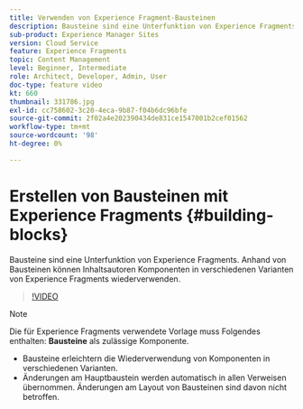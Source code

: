 ```yaml
---
title: Verwenden von Experience Fragment-Bausteinen
description: Bausteine sind eine Unterfunktion von Experience Fragments, die die Wiederverwendung von erstellten Komponenten in verschiedenen Varianten von Experience Fragments ermöglichen.
sub-product: Experience Manager Sites
version: Cloud Service
feature: Experience Fragments
topic: Content Management
level: Beginner, Intermediate
role: Architect, Developer, Admin, User
doc-type: feature video
kt: 660
thumbnail: 331786.jpg
exl-id: cc758602-3c20-4eca-9b87-f04b6dc96bfe
source-git-commit: 2f02a4e202390434de831ce1547001b2cef01562
workflow-type: tm+mt
source-wordcount: '98'
ht-degree: 0%

---
```


# Erstellen von Bausteinen mit Experience Fragments {#building-blocks}


Bausteine sind eine Unterfunktion von Experience Fragments. Anhand von Bausteinen können Inhaltsautoren Komponenten in verschiedenen Varianten von Experience Fragments wiederverwenden.

>[!VIDEO](https://video.tv.adobe.com/v/331786/?quality=12&learn=on)

>[!NOTE]
>
> Die für Experience Fragments verwendete Vorlage muss Folgendes enthalten: **Bausteine** als zulässige Komponente.

* Bausteine erleichtern die Wiederverwendung von Komponenten in verschiedenen Varianten.
* Änderungen am Hauptbaustein werden automatisch in allen Verweisen übernommen. Änderungen am Layout von Bausteinen sind davon nicht betroffen.
